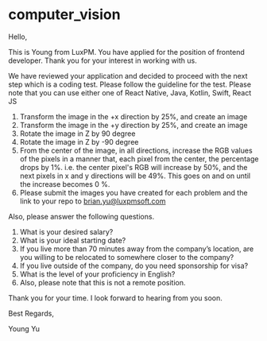 # computer_vision

Hello,

This is Young from LuxPM. You have applied for the position of frontend developer. Thank you for your interest in working with us.

We have reviewed your application and decided to proceed with the next step which is a coding test. Please follow the guideline for the test. Please note that you can use either one of React Native, Java, Kotlin, Swift, React JS

1. Transform the image in the +x direction by 25%, and create an image
2. Transform the image in the +y direction by 25%, and create an image
3. Rotate the image in Z by 90 degree
4. Rotate the image in Z by -90 degree
5. From the center of the image, in all directions, increase the RGB values of the pixels in a manner that, each pixel from the center, the percentage drops by 1%. 
i.e. the center pixel's RGB will increase by 50%, and the next pixels in x and y directions will be 49%. This goes on and on until the increase becomes 0 %.
6. Please submit the images you have created for each problem and the link to your repo to brian.yu@luxpmsoft.com

Also, please answer the following questions.

1. What is your desired salary?
2. What is your ideal starting date?
3. If you live more than 70 minutes away from the company’s location, are you willing to be relocated to somewhere closer to the company?
4. If you live outside of the company, do you need sponsorship for visa?
5. What is the level of your proficiency in English?
6. Also, please note that this is not a remote position.

Thank you for your time. I look forward to hearing from you soon.

Best Regards,

Young Yu
